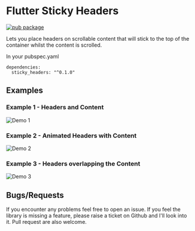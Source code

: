 # Flutter Sticky Headers
[![pub package](https://img.shields.io/pub/v/sticky_headers.svg)](https://pub.dartlang.org/packages/sticky_headers)

Lets you place headers on scrollable content that will stick to the top of the container
whilst the content is scrolled.

In your pubspec.yaml
```
dependencies:
  sticky_headers: "^0.1.0"
```

## Examples

### Example 1 - Headers and Content
![Demo 1](https://github.com/slightfoot/flutter_sticky_headers/raw/gh-pages/demo1.gif)

### Example 2 - Animated Headers with Content
![Demo 2](https://github.com/slightfoot/flutter_sticky_headers/raw/gh-pages/demo2.gif)

### Example 3 - Headers overlapping the Content
![Demo 3](https://github.com/slightfoot/flutter_sticky_headers/raw/gh-pages/demo3.gif)

## Bugs/Requests
If you encounter any problems feel free to open an issue. If you feel the library is
missing a feature, please raise a ticket on Github and I'll look into it.
Pull request are also welcome.

